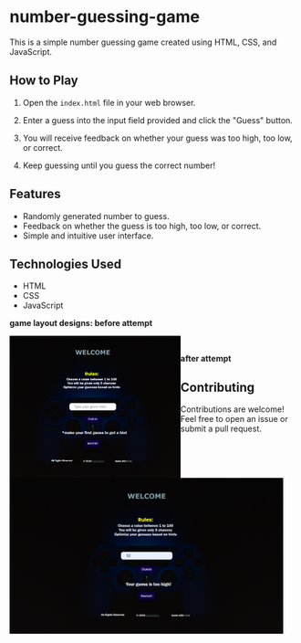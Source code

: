 # number-guessing-game

This is a simple number guessing game created using HTML, CSS, and JavaScript.

## How to Play

1. Open the `index.html` file in your web browser.

2. Enter a guess into the input field provided and click the "Guess" button.

3. You will receive feedback on whether your guess was too high, too low, or correct.

4. Keep guessing until you guess the correct number!

## Features

- Randomly generated number to guess.
- Feedback on whether the guess is too high, too low, or correct.
- Simple and intuitive user interface.

## Technologies Used

- HTML
- CSS
- JavaScript

<b>game layout designs: before attempt </b>

<img align="left" alt="coding" width="300" padding-top="50px" src="https://github.com/Diganta02/number-guessing-game/blob/main/sm1.png"><br>




<b>after attempt </b><br>

<img align="left" alt="coding" width="480" padding-top="100px" src="https://github.com/Diganta02/number-guessing-game/blob/main/ss1.png">

## Contributing

Contributions are welcome! Feel free to open an issue or submit a pull request.

